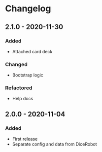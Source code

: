 # Changelog


## 2.1.0 - 2020-11-30

### Added
- Attached card deck

### Changed
- Bootstrap logic

### Refactored
- Help docs


## 2.0.0 - 2020-11-04

### Added
- First release
- Separate config and data from DiceRobot
